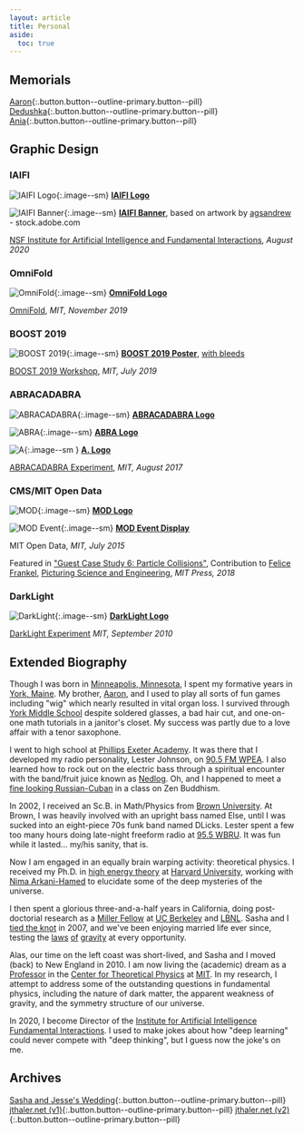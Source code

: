 ```yaml
---
layout: article
title: Personal
aside:
  toc: true
---
```



## Memorials

[Aaron](aaron.html){:.button.button--outline-primary.button--pill}
[Dedushka](dedushka.html){:.button.button--outline-primary.button--pill}
[Ania](ania.html){:.button.button--outline-primary.button--pill}


## Graphic Design

### IAIFI

![IAIFI Logo](design/jthaler_IAIFI_Logo.png){:.image--sm}  **[IAIFI Logo](design/jthaler_IAIFI_Logo.pdf)**

![IAIFI Banner](design/jthaler_IAIFI_Banner.jpg){:.image--sm}  **[IAIFI Banner](design/jthaler_IAIFI_Banner.jpg)**, based on artwork by [agsandrew](https://agsandrew.myportfolio.com/) - stock.adobe.com


[NSF Institute for Artificial Intelligence and Fundamental Interactions](http://www.iaifi.org/), *August 2020*



### OmniFold

![OmniFold](design/jthaler_OmniFold_Logo.png){:.image--sm} **[OmniFold Logo](design/jthaler_OmniFold_Logo.pdf)**

[OmniFold](https://github.com/ericmetodiev/OmniFold/), *MIT, November 2019*

    
### BOOST 2019

 ![BOOST 2019](design/jthaler_BOOST2019_Poster.png){:.image--sm}  **[BOOST 2019 Poster](design/jthaler_BOOST2019_Poster.pdf)**, [with bleeds](design/jthaler_BOOST2019_Poster_Bleed.pdf)

[BOOST 2019 Workshop](https://indico.cern.ch/e/boost2019), *MIT, July 2019*

    
### ABRACADABRA

![ABRACADABRA](design/jthaler_ABRALogo_Large.png){:.image--sm} **[ABRACADABRA Logo](design/jthaler_ABRALogo_Large.pdf)**

![ABRA](design/jthaler_ABRALogo_Medium.png){:.image--sm} **[ABRA Logo](design/jthaler_ABRALogo_Medium.pdf)**

![A](design/jthaler_ABRALogo_Small.png){:.image--sm } **[A. Logo](design/jthaler_ABRALogo_Small.pdf)**

[ABRACADABRA Experiment](http://abracadabra.mit.edu/), *MIT, August 2017*


### CMS/MIT Open Data

![MOD](design/jthaler_MOD_Logo.png){:.image--sm}     **[MOD Logo](design/jthaler_MOD_Logo.pdf)**

![MOD Event](design/jthaler_MOD_EventDisplay.png){:.image--sm} **[MOD Event Display](design/jthaler_MOD_EventDisplay.pdf)**

MIT Open Data, *MIT, July 2015*

Featured in ["Guest Case Study 6:  Particle Collisions"](http://www.jthaler.net/cv/jthaler_frankel_picturing_science.pdf), Contribution to [Felice Frankel](https://www.felicefrankel.com/), [Picturing Science and Engineering](https://mitpress.mit.edu/books/picturing-science-and-engineering), *MIT Press, 2018*


### DarkLight

![DarkLight](design/jthaler_DarkLight_Logo.png){:.image--sm} **[DarkLight Logo](design/jthaler_DarkLight_Logo.pdf)**

[DarkLight Experiment](http://dmtpc.mit.edu/DarkLight/) *MIT, September 2010*


## Extended Biography

Though I was born in [Minneapolis, Minnesota](https://www.minneapolismn.gov/), I spent my formative years in [York, Maine](http://www.yorkmaine.org/).  My brother, [Aaron](aaron), and I used to play all sorts of fun games including "wig" which nearly resulted in vital organ loss.  I survived through [York Middle School](http://www.yorkschools.org/yms/) despite soldered glasses, a bad hair cut, and one-on-one math tutorials in a janitor's closet.  My success was partly due to a love affair with a tenor saxophone.

I went to high school at [Phillips Exeter Academy](http://www.exeter.edu/).  It was there that I developed my radio personality, Lester Johnson, on [90.5 FM WPEA](https://www.exeter.edu/community/student-organizations/wpea).  I also learned how to rock out on the electric bass through a spiritual encounter with the band/fruit juice known as [Nedlog](http://www.nedlog.com/).   Oh, and I happened to meet a [fine looking Russian-Cuban](https://www.armstrongteasdale.com/alexandra-thaler/) in a class on Zen Buddhism.

In 2002, I received an Sc.B. in Math/Physics from [Brown University](http://www.brown.edu/).  At Brown, I was heavily involved with an upright bass named Else, until I was sucked into an eight-piece 70s funk band named DLicks.  Lester spent a few too many hours doing late-night freeform radio at [95.5 WBRU](http://www.wbru.com).  It was fun while it lasted... my/his sanity, that is.

Now I am engaged in an equally brain warping activity:  theoretical physics.  I received my Ph.D. in [high energy theory](http://hetg.physics.harvard.edu) at [Harvard University](http://www.harvard.edu/), working with [Nima Arkani-Hamed](https://www.ias.edu/people/faculty-and-emeriti/arkani-hamed) to elucidate some of the deep mysteries of the universe.  

I then spent a glorious three-and-a-half years in California, doing post-doctorial research as a [Miller Fellow](http://millerinstitute.berkeley.edu/) at [UC Berkeley](http://www.berkeley.edu/) and [LBNL](http://www.lbl.gov).  Sasha and I [tied the knot](http://wedding.jthaler.net/) in 2007, and we've been enjoying married life ever since, testing the [laws](http://en.wikipedia.org/wiki/Half_Dome) [of](http://en.wikipedia.org/wiki/Mount_Tallac) [gravity](http://en.wikipedia.org/wiki/La_Plata_Peak) at every opportunity.  

Alas, our time on the left coast was short-lived, and Sasha and I moved (back) to New England in 2010.  I am now living the (academic) dream as a [Professor](http://web.mit.edu/physics/people/faculty/thaler_jesse.html) in the [Center for Theoretical Physics](http://www-ctp.mit.edu/) at [MIT](http://www.mit.edu/).  In my research, I attempt to address some of the outstanding questions in fundamental physics, including the nature of dark matter, the apparent weakness of gravity, and the symmetry structure of our universe.

In 2020, I become Director of the [Institute for Artificial Intelligence Fundamental Interactions](http://iaifi.org).  I used to make jokes about how "deep learning" could never compete with "deep thinking", but I guess now the joke's on me.

## Archives

[Sasha and Jesse's Wedding](http://wedding.jthaler.net){:.button.button--outline-primary.button--pill}
[jthaler.net (v1)](http://v1.jthaler.net/){:.button.button--outline-primary.button--pill}
[jthaler.net (v2)](http://v2.jthaler.net/){:.button.button--outline-primary.button--pill}
